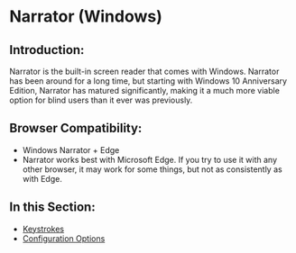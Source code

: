 # Narrator (Windows)

## Introduction:

Narrator is the built-in screen reader that comes with Windows. Narrator has been around for a long time, but starting with Windows 10 Anniversary Edition, Narrator has matured significantly, making it a much more viable option for blind users than it ever was previously.

## Browser Compatibility:

- Windows Narrator + Edge
- Narrator works best with Microsoft Edge. If you try to use it with any other browser, it may work for some things, but not as consistently as with Edge.

## In this Section:

- [Keystrokes](narrator-guide.pdf)
- [Configuration Options](configuration-options.md)
